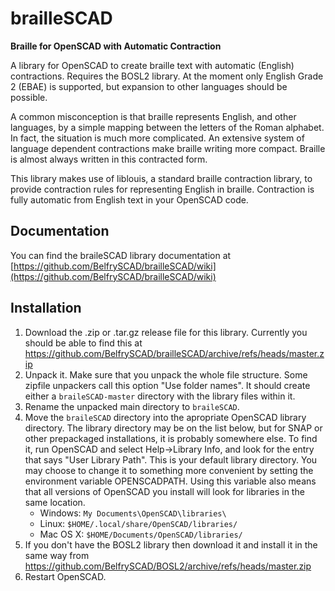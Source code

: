 # brailleSCAD

**Braille for OpenSCAD with Automatic Contraction**

A library for OpenSCAD to create braille text with automatic (English)
contractions.  Requires the BOSL2 library.  At the moment only English
Grade 2 (EBAE) is supported, but expansion to other languages should
be possible.  

A common misconception is that braille represents English, and other
languages, by a simple mapping between the letters of the Roman
alphabet.  In fact, the situation is much more complicated.
An extensive system of language dependent contractions make braille
writing more compact.  Braille is almost always written in this
contracted form.  

This library makes use of liblouis, a standard braille contraction
library, to provide contraction rules for representing English in
braille.  Contraction is fully automatic from English text in your
OpenSCAD code.

## Documentation

You can find the braileSCAD library documentation at
[https://github.com/BelfrySCAD/brailleSCAD/wiki](https://github.com/BelfrySCAD/brailleSCAD/wiki)

## Installation

1. Download the .zip or .tar.gz release file for this library.  Currently you should be able to find this at https://github.com/BelfrySCAD/brailleSCAD/archive/refs/heads/master.zip
2. Unpack it. Make sure that you unpack the whole file structure. Some zipfile unpackers call this option "Use folder names". It should create either a `braileSCAD-master` directory with the library files within it.  
3. Rename the unpacked main directory to `braileSCAD`.
4. Move the `braileSCAD` directory into the apropriate OpenSCAD library directory.  The library directory may be on the list below, but for SNAP or other prepackaged installations, it is probably somewhere else.  To find it, run OpenSCAD and select Help&rarr;Library Info, and look for the entry that says "User Library Path".  This is your default library directory.  You may choose to change it to something more convenient by setting the environment variable OPENSCADPATH.  Using this variable also means that all versions of OpenSCAD you install will look for libraries in the same location.  
    - Windows: `My Documents\OpenSCAD\libraries\`
    - Linux: `$HOME/.local/share/OpenSCAD/libraries/`
    - Mac OS X: `$HOME/Documents/OpenSCAD/libraries/`
5. If you don't have the BOSL2 library then download it and install it in the same way from https://github.com/BelfrySCAD/BOSL2/archive/refs/heads/master.zip
6. Restart OpenSCAD.


